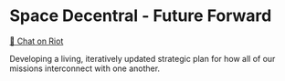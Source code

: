 # Space Decentral - Future Forward
[💬 Chat on Riot](https://riot.im/app/#/room/#spacedecentral-futureforward:matrix.org)

Developing a living, iteratively updated strategic plan for how all of our missions interconnect with one another.
